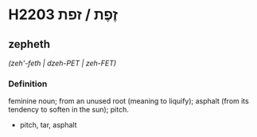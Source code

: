 # H2203 זֶפֶת / זפת

## zepheth

_(zeh'-feth | dzeh-PET | zeh-FET)_

### Definition

feminine noun; from an unused root (meaning to liquify); asphalt (from its tendency to soften in the sun); pitch.

- pitch, tar, asphalt

